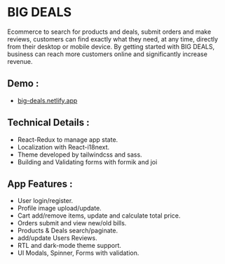 <h1>
  BIG DEALS
</h1>
<p>Ecommerce to search for products and deals, submit orders and make reviews, customers can find exactly what they need, at any time, directly from their desktop or mobile device. By getting started with BIG DEALS, business can reach more customers online and significantly increase revenue.</p>
<h2>Demo :</h2>
<ul>
  <li><a href="https://big-deals.netlify.app/">
    big-deals.netlify.app
  </a></li>
</ul>
<h2>Technical Details :</h2>
<ul>
  <li>React-Redux to manage app state.</li>
  <li>Localization with React-i18next.</li>
  <li>Theme developed by tailwindcss and sass.</li>
  <li>Building and Validating forms with formik and joi</li>
</ul>
<h2>App Features :</h2>
<ul>
<li>User login/register.</li>
<li>Profile image upload/update.</li>
<li>Cart add/remove items, update and calculate total price.</li>
<li>Orders submit and view new/old bills.</li>
<li>Products & Deals search/paginate.</li>
<li>add/update Users Reviews.</li>
<li>RTL and dark-mode theme support.</li>
<li>UI Modals, Spinner, Forms with validation.</li>
</ul>